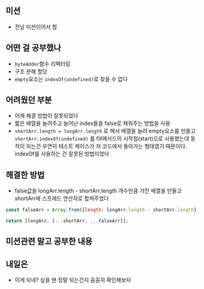 ## 미션

- 전날 미션이어서 함

## 어떤 걸 공부했나

- `byteAdder`함수 리팩터링
- 구조 분해 할당
- `empty`요소는 `indexOf(undefined)`로 찾을 수 없다

## 어려웠던 부분

- 어제 해결 방법이 잘못되었다
- 짧은 배열을 늘려주고 늘어난 index들을 false로 채워주는 방법을 사용
- `shortArr.length = longArr.length` 로 해서 배열을 늘려 empty요소를 만들고 `shortArr.indexOf(undefined)` 를 fill메서드의 시작점(start)으로 사용했는데 동작이 되는건 우연히 테스트 케이스가 저 코드에서 돌아가는 형태였기 때문이다. indexOf를 사용하는 건 잘못된 방법이었다

## 해결한 방법

- false값을 longArr.length - shortArr.length 개수만큼 가진 배열을 만들고 shortArr에 스프레드 연산자로 합쳐주었다

```jsx
const falseArr = Array.from({length: longArr.length - shortArr.length}, () => false);

return [longArr, [...shortArr, ...falseArr]];
```

## 미션관련 말고 공부한 내용

## 내일은

- 이게 되네? 싶을 땐 정말 되는건지 꼼꼼히 확인해보자